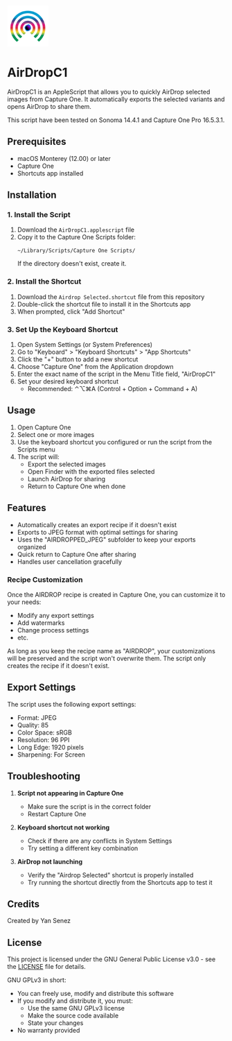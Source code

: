 <img src="AirdropC1.png" alt="Airdrop C1 logo" width="95"/>

# AirDropC1

AirDropC1 is an AppleScript that allows you to quickly AirDrop selected images from Capture One. It automatically exports the selected variants and opens AirDrop to share them.

This script have been tested on Sonoma 14.4.1 and Capture One Pro 16.5.3.1.

## Prerequisites

- macOS Monterey (12.00) or later
- Capture One
- Shortcuts app installed

## Installation

### 1. Install the Script

1. Download the `AirDropC1.applescript` file
2. Copy it to the Capture One Scripts folder:
   ```
   ~/Library/Scripts/Capture One Scripts/
   ```
   If the directory doesn't exist, create it.

### 2. Install the Shortcut

1. Download the `Airdrop Selected.shortcut` file from this repository
2. Double-click the shortcut file to install it in the Shortcuts app
3. When prompted, click "Add Shortcut"

### 3. Set Up the Keyboard Shortcut

1. Open System Settings (or System Preferences)
2. Go to "Keyboard" > "Keyboard Shortcuts" > "App Shortcuts"
3. Click the "+" button to add a new shortcut
4. Choose "Capture One" from the Application dropdown
5. Enter the exact name of the script in the Menu Title field, "AirDropC1"
6. Set your desired keyboard shortcut
   - Recommended: ⌃⌥⌘A (Control + Option + Command + A)

## Usage

1. Open Capture One
2. Select one or more images
3. Use the keyboard shortcut you configured or run the script from the Scripts menu
4. The script will:
   - Export the selected images
   - Open Finder with the exported files selected
   - Launch AirDrop for sharing
   - Return to Capture One when done

## Features

- Automatically creates an export recipe if it doesn't exist
- Exports to JPEG format with optimal settings for sharing
- Uses the "AIRDROPPED_JPEG" subfolder to keep your exports organized
- Quick return to Capture One after sharing
- Handles user cancellation gracefully

### Recipe Customization

Once the AIRDROP recipe is created in Capture One, you can customize it to your needs:
- Modify any export settings
- Add watermarks
- Change process settings
- etc.

As long as you keep the recipe name as "AIRDROP", your customizations will be preserved and the script won't overwrite them. The script only creates the recipe if it doesn't exist.

## Export Settings

The script uses the following export settings:
- Format: JPEG
- Quality: 85
- Color Space: sRGB
- Resolution: 96 PPI
- Long Edge: 1920 pixels
- Sharpening: For Screen

## Troubleshooting

1. **Script not appearing in Capture One**
   - Make sure the script is in the correct folder
   - Restart Capture One

2. **Keyboard shortcut not working**
   - Check if there are any conflicts in System Settings
   - Try setting a different key combination

3. **AirDrop not launching**
   - Verify the "Airdrop Selected" shortcut is properly installed
   - Try running the shortcut directly from the Shortcuts app to test it

## Credits

Created by Yan Senez  

## License

This project is licensed under the GNU General Public License v3.0 - see the [LICENSE](LICENSE) file for details.

GNU GPLv3 in short:
- You can freely use, modify and distribute this software
- If you modify and distribute it, you must:
  - Use the same GNU GPLv3 license
  - Make the source code available
  - State your changes
- No warranty provided
